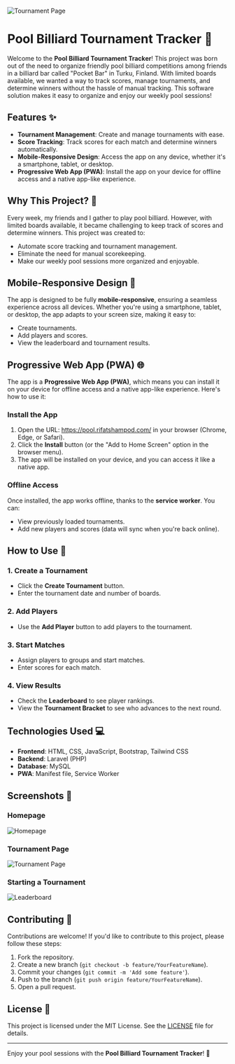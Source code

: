 ![Tournament Page](public/images/logo.svg)

# Pool Billiard Tournament Tracker 🎱

Welcome to the **Pool Billiard Tournament Tracker**! This project was born out of the need to organize friendly pool billiard competitions among friends in a billiard bar called "Pocket Bar" in Turku, Finland. With limited boards available, we wanted a way to track scores, manage tournaments, and determine winners without the hassle of manual tracking. This software solution makes it easy to organize and enjoy our weekly pool sessions!

## Features ✨

-   **Tournament Management**: Create and manage tournaments with ease.
-   **Score Tracking**: Track scores for each match and determine winners automatically.
-   **Mobile-Responsive Design**: Access the app on any device, whether it's a smartphone, tablet, or desktop.
-   **Progressive Web App (PWA)**: Install the app on your device for offline access and a native app-like experience.

## Why This Project? 🤔

Every week, my friends and I gather to play pool billiard. However, with limited boards available, it became challenging to keep track of scores and determine winners. This project was created to:

-   Automate score tracking and tournament management.
-   Eliminate the need for manual scorekeeping.
-   Make our weekly pool sessions more organized and enjoyable.

## Mobile-Responsive Design 📱

The app is designed to be fully **mobile-responsive**, ensuring a seamless experience across all devices. Whether you're using a smartphone, tablet, or desktop, the app adapts to your screen size, making it easy to:

-   Create tournaments.
-   Add players and scores.
-   View the leaderboard and tournament results.

## Progressive Web App (PWA) 🌐

The app is a **Progressive Web App (PWA)**, which means you can install it on your device for offline access and a native app-like experience. Here's how to use it:

### Install the App

1. Open the URL: https://pool.rifatshampod.com/ in your browser (Chrome, Edge, or Safari).
2. Click the **Install** button (or the "Add to Home Screen" option in the browser menu).
3. The app will be installed on your device, and you can access it like a native app.

### Offline Access

Once installed, the app works offline, thanks to the **service worker**. You can:

-   View previously loaded tournaments.
-   Add new players and scores (data will sync when you're back online).

## How to Use 🚀

### 1. Create a Tournament

-   Click the **Create Tournament** button.
-   Enter the tournament date and number of boards.

### 2. Add Players

-   Use the **Add Player** button to add players to the tournament.

### 3. Start Matches

-   Assign players to groups and start matches.
-   Enter scores for each match.

### 4. View Results

-   Check the **Leaderboard** to see player rankings.
-   View the **Tournament Bracket** to see who advances to the next round.

## Technologies Used 💻

-   **Frontend**: HTML, CSS, JavaScript, Bootstrap, Tailwind CSS
-   **Backend**: Laravel (PHP)
-   **Database**: MySQL
-   **PWA**: Manifest file, Service Worker

## Screenshots 📸

### Homepage

![Homepage](public/screenshots/khelahobe_home.png)

### Tournament Page

![Tournament Page](public/screenshots/view-tournament.gif)

### Starting a Tournament

![Leaderboard](public/screenshots/start-tournament.gif)

## Contributing 🤝

Contributions are welcome! If you'd like to contribute to this project, please follow these steps:

1. Fork the repository.
2. Create a new branch (`git checkout -b feature/YourFeatureName`).
3. Commit your changes (`git commit -m 'Add some feature'`).
4. Push to the branch (`git push origin feature/YourFeatureName`).
5. Open a pull request.

## License 📄

This project is licensed under the MIT License. See the [LICENSE](LICENSE) file for details.

---

Enjoy your pool sessions with the **Pool Billiard Tournament Tracker**! 🎉
